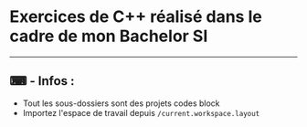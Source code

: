 # Exercices de C++ réalisé dans le cadre de mon Bachelor SI

-----

## ⌨ - Infos :

* Tout les sous-dossiers sont des projets codes block
* Importez l'espace de travail depuis ``` /current.workspace.layout ```